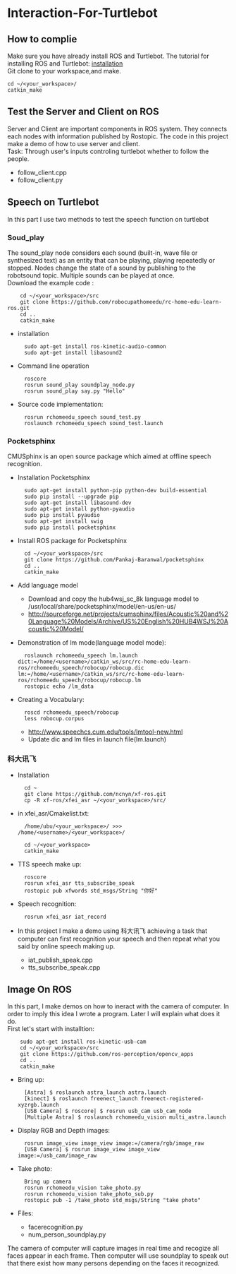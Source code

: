 Interaction-For-Turtlebot
========== 
How to complie  
----------  
Make sure you have already install ROS and Turtlebot. The tutorial for installing ROS and Turtlebot: [installation](http://wiki.ros.org/)  
Git clone to your workspace,and make. 

    cd ~/<your_workspace>/
    catkin_make
    
Test the Server and Client on ROS
----------
Server and Client are important components in ROS system. They connects each nodes with information published by Rostopic.
The code in this project make a demo of how to use server and client.  
Task: Through user's inputs controling turtlebot whether to follow the people.  
* follow_client.cpp  
* follow_client.py

Speech on Turtlebot
---------
In this part I use two methods to test the speech function on turtlebot  

### Soud_play
The sound_play node considers each sound (built-in, wave file or synthesized text) as an entity that can be playing, playing repeatedly or stopped. Nodes change the state of a sound by publishing to the robotsound topic. Multiple sounds can be played at once.  
Download the example code :

        cd ~/<your_workspace>/src
        git clone https://github.com/robocupathomeedu/rc-home-edu-learn-ros.git
        cd ..
        catkin_make
        
* installation

        sudo apt-get install ros-kinetic-audio-common
        sudo apt-get install libasound2
* Command line operation

        roscore
        rosrun sound_play soundplay_node.py
        rosrun sound_play say.py "Hello"
* Source code implementation:

        rosrun rchomeedu_speech sound_test.py
        roslaunch rchomeedu_speech sound_test.launch
        
### Pocketsphinx
CMUSphinx is an open source package which aimed at offline speech recognition.  
* Installation Pocketsphinx

        sudo apt-get install python-pip python-dev build-essential
        sudo pip install --upgrade pip
        sudo apt-get install libasound-dev
        sudo apt-get install python-pyaudio
        sudo pip install pyaudio
        sudo apt-get install swig
        sudo pip install pocketsphinx
* Install ROS package for Pocketsphinx

        cd ~/<your_workspace>/src
        git clone https://github.com/Pankaj-Baranwal/pocketsphinx
        cd ..
        catkin_make
* Add language model
    * Download and copy the hub4wsj_sc_8k language model to /usr/local/share/pocketsphinx/model/en-us/en-us/
    * http://sourceforge.net/projects/cumsphinx/files/Acoustic%20and%20Language%20Models/Archive/US%20English%20HUB4WSJ%20Acoustic%20Model/
* Demonstration of lm mode(language model mode):

        roslaunch rchomeedu_speech lm.launch dict:=/home/<username>/catkin_ws/src/rc-home-edu-learn-ros/rchomeedu_speech/robocup/robocup.dic lm:=/home/<username>/catkin_ws/src/rc-home-edu-learn-ros/rchomeedu_speech/robocup/robocup.lm
        rostopic echo /lm_data
* Creating a Vocabulary:

        roscd rchomeedu_speech/robocup
        less robocup.corpus
    * http://www.speechcs.cum.edu/tools/lmtool-new.html
    * Update dic and lm files in launch file(lm.launch)
    
### 科大讯飞
* Installation

        cd ~
        git clone https://github.com/ncnyn/xf-ros.git
        cp -R xf-ros/xfei_asr ~/<your_workspace>/src/
* in xfei_asr/Cmakelist.txt:
    
        /home/ubu/<your_workspace>/ >>> /home/<username>/<your_workspace>/  
        
        cd ~/<your_workspace>
        catkin_make
* TTS speech make up:

        roscore
        rosrun xfei_asr tts_subscribe_speak
        rostopic pub xfwords std_msgs/String "你好"
* Speech recognition:

        rosrun xfei_asr iat_record
        
* In this project I make a demo using 科大讯飞 achieving a task that computer can first recognition your speech and then repeat what you said by online speech making up.
    * iat_publish_speak.cpp
    * tts_subscribe_speak.cpp
       
Image On ROS
----------
In this part, I make demos on how to ineract with the camera of computer. In order to imply this idea I wrote a program. Later I will explain what does it do.  
First let's start with installtion:  

        sudo apt-get install ros-kinetic-usb-cam
        cd ~/<your_workspace>/src
        git clone https://github.com/ros-perception/opencv_apps
        cd ..
        catkin_make  
* Bring up:

        [Astra] $ roslaunch astra_launch astra.launch
        [kinect] $ roslaunch freenect_launch freenect-registered-xyzrgb.launch
        [USB Camera] $ roscore| $ rosrun usb_cam usb_cam_node
        [Multiple Astra] $ roslaunch rchomeedu_vision multi_astra.launch
* Display RGB and Depth images:

        rosrun image_view image_view image:=/camera/rgb/image_raw
        [USB Camera] $ rosrun image_view image_view image:=/usb_cam/image_raw
* Take photo:

        Bring up camera
        rosrun rchomeedu_vision take_photo.py
        rosrun rchomeedu_vision take_photo_sub.py
        rostopic pub -1 /take_photo std_msgs/String "take photo"
        
        
* Files:
    * facerecognition.py
    * num_person_soundplay.py   

The camera of computer will capture images in real time and recogize all faces appear in each frame. Then computer will use soundplay to speak out that there exist how many persons depending on the faces it recognized.
